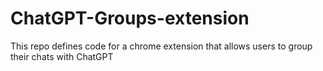 # ChatGPT-Groups-extension
 This repo defines code for a chrome extension that allows users to group their chats with ChatGPT
